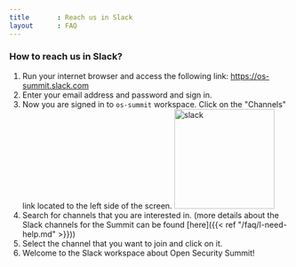 ```yaml
---
title       : Reach us in Slack
layout      : FAQ
---
```

### How to reach us in Slack?

1. Run your internet browser and access the following link: https://os-summit.slack.com
2. Enter your email address and password and sign in.
3. Now you are signed in to `os-summit` workspace. Click on the "Channels" link located to the left side of the screen.
<img src="/img/pages/slack_channels.png" alt="slack" style="width: 180px;"/><br/>
4. Search for channels that you are interested in. (more details about the Slack channels for the Summit can be found [here]({{< ref "/faq/I-need-help.md" >}}))
4. Select the channel that you want to join and click on it.
6. Welcome to the Slack workspace about Open Security Summit!
